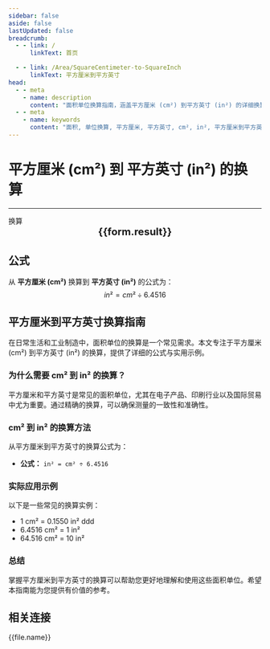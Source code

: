 ```yaml
---
sidebar: false
aside: false
lastUpdated: false
breadcrumb:
  - - link: /
      linkText: 首页

  - - link: /Area/SquareCentimeter-to-SquareInch
      linkText: 平方厘米到平方英寸
head:
  - - meta
    - name: description
      content: "面积单位换算指南，涵盖平方厘米 (cm²) 到平方英寸 (in²) 的详细换算公式与说明。"
  - - meta
    - name: keywords
      content: "面积, 单位换算, 平方厘米, 平方英寸, cm², in², 平方厘米到平方英寸, 面积换算指南"
---
```

# 平方厘米 (cm²) 到 平方英寸 (in²) 的换算
---
<script setup>
import { onMounted, reactive, inject, ref } from 'vue'
import { NButton, NForm, NFormItem, NInput, NInputNumber, NSelect, NCard, useMessage,NGrid ,NGi } from 'naive-ui'
import { defineClientComponent } from 'vitepress'
import { Area } from '../../files';

const convert = inject('convert')

const form = reactive({
  number: null,
  result: '',
})

const convertHandler = () => {
  if (form.number !== null && !isNaN(form.number)) {
    const convertedValue = parseFloat(form.number) / 6.4516
    form.result = `${form.number}cm² = ${convertedValue.toFixed(4)}in²`
  } else {
    form.result = '请输入有效的数值。'
  }
}
</script>

<n-form size="large" :model="form">
  <n-form-item label="平方厘米 (cm²)">
    <n-input-number v-model:value="form.number" placeholder="输入平方厘米" style="width: 100%" />
  </n-form-item>
  <n-form-item>
    <n-button type="info" @click="convertHandler" block>换算</n-button>
  </n-form-item>
</n-form>

<n-card  embedded :bordered="false" hoverable>
  <div  style="text-align:center;font-size:20px;">
    <strong>{{form.result}}</strong>
  </div>
</n-card>

## 公式

从 **平方厘米 (cm²)** 换算到 **平方英寸 (in²)** 的公式为：
$$ in² = cm² \div 6.4516 $$

## 平方厘米到平方英寸换算指南

在日常生活和工业制造中，面积单位的换算是一个常见需求。本文专注于平方厘米 (cm²) 到平方英寸 (in²) 的换算，提供了详细的公式与实用示例。

### 为什么需要 cm² 到 in² 的换算？

平方厘米和平方英寸是常见的面积单位，尤其在电子产品、印刷行业以及国际贸易中尤为重要。通过精确的换算，可以确保测量的一致性和准确性。

### cm² 到 in² 的换算方法

从平方厘米到平方英寸的换算公式为：

- **公式：** `in² = cm² ÷ 6.4516`

### 实际应用示例

以下是一些常见的换算实例：

- 1 cm² = 0.1550 in²
ddd
- 6.4516 cm² = 1 in²
- 64.516 cm² = 10 in²

### 总结

掌握平方厘米到平方英寸的换算可以帮助您更好地理解和使用这些面积单位。希望本指南能为您提供有价值的参考。

## 相关连接
<n-grid x-gap="12" :cols="2">
  <n-gi v-for="(file, index) in Area" :key="index">
    <n-button
      text
      tag="a"
      :href="file.path"
      type="info"
    >
      {{file.name}}
    </n-button>
  </n-gi>
</n-grid>